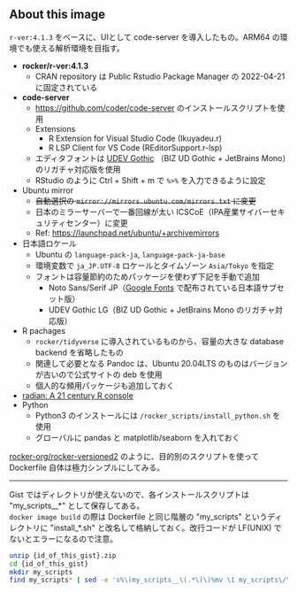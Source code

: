 ## About this image

`r-ver:4.1.3` をベースに、UIとして code-server を導入したもの。ARM64 の環境でも使える解析環境を目指す。

- **rocker/r-ver:4.1.3**
    - CRAN repository は Public Rstudio Package Manager の 2022-04-21 に固定されている
- **code-server**
    - https://github.com/coder/code-server のインストールスクリプトを使用
    - Extensions
        - R Extension for Visual Studio Code (Ikuyadeu.r)
        - R LSP Client for VS Code (REditorSupport.r-lsp)
    - エディタフォントは [UDEV Gothic](https://github.com/yuru7/udev-gothic) （BIZ UD Gothic + JetBrains Mono）のリガチャ対応版を使用
    - RStudio のように Ctrl + Shift + m で `%>%` を入力できるように設定
- Ubuntu mirror
    - <s>自動選択の `mirror://mirrors.ubuntu.com/mirrors.txt` に変更</s>
    - 日本のミラーサーバーで一番回線が太い ICSCoE（IPA産業サイバーセキュリティセンター）に変更
    - Ref: https://launchpad.net/ubuntu/+archivemirrors
- 日本語ロケール
    - Ubuntu の `language-pack-ja`, `language-pack-ja-base`
    - 環境変数で `ja_JP.UTF-8` ロケールとタイムゾーン `Asia/Tokyo` を指定
    - フォントは容量節約のためパッケージを使わず下記を手動で追加
        - Noto Sans/Serif JP（[Google Fonts](https://fonts.google.com/) で配布されている日本語サブセット版）
        - UDEV Gothic LG（BIZ UD Gothic + JetBrains Mono のリガチャ対応版）
- R pachages
    - `rocker/tidyverse` に導入されているものから、容量の大きな database backend を省略したもの
    - 関連して必要となる Pandoc は、Ubuntu 20.04LTS のものはバージョンが古いので公式サイトの deb を使用
    - 個人的な頻用パッケージも追加しておく
- [radian: A 21 century R console](https://github.com/randy3k/radian)
- Python
    - Python3 のインストールには `/rocker_scripts/install_python.sh` を使用
    - グローバルに pandas と matplotlib/seaborn を入れておく

[rocker-org/rocker-versioned2](https://github.com/rocker-org/rocker-versioned2) のように、目的別のスクリプトを使って Dockerfile 自体は極力シンプルにしてみる。

---

Gist ではディレクトリが使えないので、各インストールスクリプトは "my_scripts__\*" として保存してある。\
`docker image build` の際は Dockerfile と同じ階層の "my_scripts" というディレクトリに "install_\*.sh" と改名して格納しておく。改行コードが LF(UNIX) でないとエラーになるので注意。

```sh
unzip {id_of_this_gist}.zip
cd {id_of_this_gist}
mkdir my_scripts
find my_scripts* | sed -e 's%\(my_scripts__\(.*\)\)%mv \1 my_scripts\/\2%g' | sh
```
